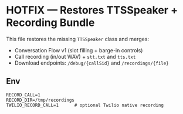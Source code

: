 # HOTFIX — Restores TTSSpeaker + Recording Bundle

This file restores the missing `TTSSpeaker` class and merges:
- Conversation Flow v1 (slot filling + barge-in controls)
- Call recording (in/out WAV) + `stt.txt` and `tts.txt`
- Download endpoints: `/debug/{callSid}` and `/recordings/{file}`

## Env
```
RECORD_CALL=1
RECORD_DIR=/tmp/recordings
TWILIO_RECORD_CALL=1      # optional Twilio native recording
```
